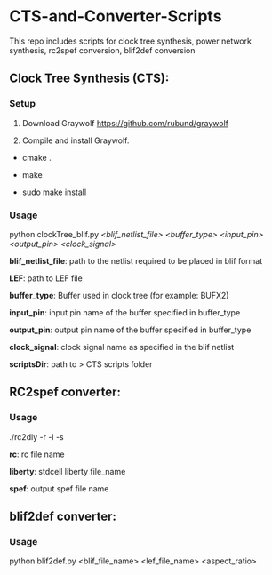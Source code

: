 # CTS-and-Converter-Scripts

This repo includes scripts for clock tree synthesis, power network synthesis, rc2spef conversion, blif2def conversion

## Clock Tree Synthesis (CTS):

### Setup

1. Download Graywolf https://github.com/rubund/graywolf

2. Compile and install Graywolf.

 - cmake .

 - make

 - sudo make install


### Usage

python clockTree_blif.py *<blif_netlist_file> <LEF> <buffer_type> <input_pin> <output_pin> <clock_signal> <scriptsDir>*

**blif_netlist_file**: path to the netlist required to be placed in blif format

**LEF**: path to LEF file

**buffer_type**: Buffer used in clock tree (for example: BUFX2)

**input_pin**: input pin name of the buffer specified in buffer_type

**output_pin**: output pin name of the buffer specified in buffer_type

**clock_signal**: clock signal name as specified in the blif netlist

**scriptsDir**: path to > CTS scripts 
folder



## RC2spef converter:

### Usage

./rc2dly -r <rc> -l <liberty> -s <spef>

**rc**: rc file name

**liberty**: stdcell liberty file_name

**spef**: output spef file name



## blif2def converter:

### Usage

python blif2def.py <blif_file_name> <lef_file_name> <utilization> <aspect_ratio>
